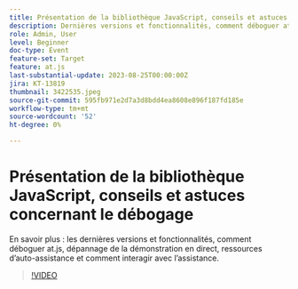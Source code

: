 ```yaml
---
title: Présentation de la bibliothèque JavaScript, conseils et astuces concernant le débogage
description: Dernières versions et fonctionnalités, comment déboguer at.js, dépannage de la démonstration en direct, ressources d’auto-assistance et comment interagir avec l’assistance.
role: Admin, User
level: Beginner
doc-type: Event
feature-set: Target
feature: at.js
last-substantial-update: 2023-08-25T00:00:00Z
jira: KT-13819
thumbnail: 3422535.jpeg
source-git-commit: 595fb971e2d7a3d8bdd4ea8608e896f187fd185e
workflow-type: tm+mt
source-wordcount: '52'
ht-degree: 0%

---
```



# Présentation de la bibliothèque JavaScript, conseils et astuces concernant le débogage

En savoir plus : les dernières versions et fonctionnalités, comment déboguer at.js, dépannage de la démonstration en direct, ressources d’auto-assistance et comment interagir avec l’assistance.

>[!VIDEO](https://video.tv.adobe.com/v/3422535/?learn=on)
